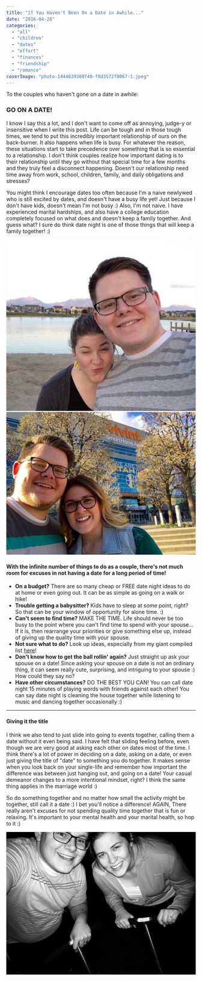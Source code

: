 ```yaml
---
title: "If You Haven't Been On a Date in Awhile..."
date: "2016-04-28"
categories: 
  - "all"
  - "children"
  - "dates"
  - "effort"
  - "finances"
  - "friendship"
  - "romance"
coverImage: "photo-1444839368740-f0d3572f8067-1.jpeg"
---
```


To the couples who haven't gone on a date in awhile:

### GO ON A DATE!

I know I say this a lot, and I don't want to come off as annoying, judge-y or insensitive when I write this post. Life can be tough and in those tough times, we tend to put this incredibly important relationship of ours on the back-burner. It also happens when life is busy. For whatever the reason, these situations start to take precedence over something that is so essential to a relationship. I don't think couples realize how important dating is to their relationship until they go without that special time for a few months and they truly feel a disconnect happening. Doesn't our relationship need time away from work, school, children, family, and daily obligations and stresses?

You might think I encourage dates too often because I'm a naive newlywed who is still excited by dates, and doesn't have a busy life yet! Just because I don't have kids, doesn't mean I'm not busy :) Also, I'm not naive. I have experienced marital hardships, and also have a college education completely focused on what does and doesn't keep a family together. And guess what? I sure do think date night is one of those things that will keep a family together! :)

![IMG_0149](images/IMG_0149.jpg) ![IMG_0294](images/IMG_0294.jpg)

#### With the infinite number of things to do as a couple, there's not much room for excuses in not having a date for a long period of time!

- **On a budget?** There are so many cheap or FREE date night ideas to do at home or even going out. It can be as simple as going on a walk or hike!
- **Trouble getting a babysitter?** Kids have to sleep at some point, right? So that can be your window of opportunity for alone time. :)
- **Can't seem to find time?** MAKE THE TIME. Life should never be too busy to the point where you can't find time to spend with your spouse... If it is, then rearrange your priorities or give something else up, instead of giving up the quality time with your spouse.
- **Not sure what to do?** Look up ideas, especially from my giant compiled list [here](http://freshlymarried.com/wp-content/uploads/2015/04/DatenightsMasterListIdeas.pdf)!
- **Don't know how to get the ball rollin' again?** Just straight up ask your spouse on a date! Since asking your spouse on a date is not an ordinary thing, it can seem really cute, surprising, and intriguing to your spouse :) How could they say no?
- **Have other circumstances?** DO THE BEST YOU CAN! You can call date night 15 minutes of playing words with friends against each other! You can say date night is cleaning the house together while listening to music and dancing together occasionally :)

* * *

#### Giving it the title

I think we also tend to just slide into going to events together, calling them a date without it even being said. I have felt that sliding feeling before, even though we are very good at asking each other on dates most of the time. I think there's a lot of power in deciding on a date, asking on a date, or even just giving the title of "date" to something you do together. It makes sense when you look back on your single-life and remember how important the difference was between just hanging out, and going on a date! Your casual demeanor changes to a more intentional mindset, right? I think the same thing applies in the marriage world :)

So do something together and no matter how small the activity might be together, still call it a date :) I bet you'll notice a difference! AGAIN, There really aren't excuses for not spending quality time together that is fun or relaxing. It's important to your mental health and your marital health, so hop to it :)

![go on a date, date night, importance of dating, date your spouse, date ideas, lots of date ideas, date night ideas, newlywed date nights, married date nights, dating in marriage, marriage advice, marriage help, marriage inspiration, no excuses for missing date night opportunities](images/IMG_0469.jpg)

